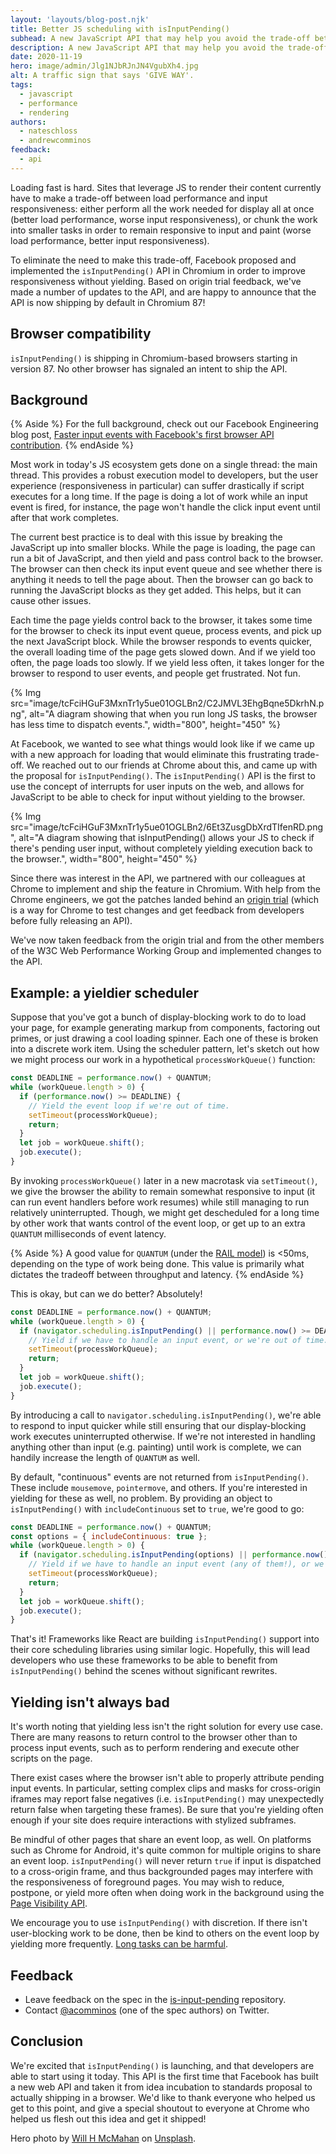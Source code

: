 ```yaml
---
layout: 'layouts/blog-post.njk'
title: Better JS scheduling with isInputPending()
subhead: A new JavaScript API that may help you avoid the trade-off between load performance and input responsiveness.
description: A new JavaScript API that may help you avoid the trade-off between load performance and input responsiveness.
date: 2020-11-19
hero: image/admin/Jlg1NJbRJnJN4VgubXh4.jpg
alt: A traffic sign that says 'GIVE WAY'.
tags:
  - javascript
  - performance
  - rendering
authors:
  - nateschloss
  - andrewcomminos
feedback:
  - api
---
```


Loading fast is hard. Sites that leverage JS to render their content currently
have to make a trade-off between load performance and input
responsiveness: either perform all the work needed for display
all at once (better load performance, worse input responsiveness), or
chunk the work into smaller tasks in order to remain responsive to
input and paint (worse load performance, better input
responsiveness).

To eliminate the need to make this trade-off, Facebook proposed and implemented
the `isInputPending()` API in Chromium in order to improve responsiveness without
yielding. Based on origin trial feedback, we've made a number of updates to the
API, and are happy to announce that the API is now shipping by default in Chromium
87!

## Browser compatibility

`isInputPending()` is shipping in Chromium-based browsers starting in version 87.
No other browser has signaled an intent to ship the API.

## Background

{% Aside %}
For the full background, check out our Facebook Engineering blog post,
[Faster input events with Facebook's first browser API
contribution](https://engineering.fb.com/developer-tools/isinputpending-api/).
{% endAside %}

Most work in today's JS ecosystem gets done on a single thread: the main thread.
This provides a robust execution model to developers, but the user experience
(responsiveness in particular) can suffer drastically if script executes for a long
time. If the page is doing a lot of work while an input event is fired,
for instance, the page won't handle the click input event until after that work
completes.

The current best practice is to deal with this issue by breaking the
JavaScript up into smaller blocks. While the page is loading, the page can run a
bit of JavaScript, and then yield and pass control back to the browser. The
browser can then check its input event queue and see whether there is anything
it needs to tell the page about. Then the browser can go back to running the
JavaScript blocks as they get added. This helps, but it can cause other issues.

Each time the page yields control back to the browser, it takes some time for
the browser to check its input event queue, process events, and pick up the next
JavaScript block. While the browser responds to events quicker, the overall
loading time of the page gets slowed down. And if we yield too often, the page
loads too slowly. If we yield less often, it takes longer for the browser to
respond to user events, and people get frustrated. Not fun.

{% Img src="image/tcFciHGuF3MxnTr1y5ue01OGLBn2/C2JMVL3EhgBqne5DkrhN.png", alt="A diagram showing that when you run long JS tasks, the browser has less time to dispatch events.", width="800", height="450" %}

At Facebook, we wanted to see what things would look like if we came up with a
new approach for loading that would eliminate this frustrating trade-off. We
reached out to our friends at Chrome about this, and came up with the proposal
for `isInputPending()`. The `isInputPending()` API is the first to use the concept of
interrupts for user inputs on the web, and allows for JavaScript to be
able to check for input without yielding to the browser.

{% Img src="image/tcFciHGuF3MxnTr1y5ue01OGLBn2/6Et3ZusgDbXrdTIfenRD.png", alt="A diagram showing that isInputPending() allows your JS to check if there's pending user input, without completely yielding execution back to the browser.", width="800", height="450" %}

Since there was interest in the API, we partnered with our colleagues at Chrome
to implement and ship the feature in Chromium. With help from the Chrome
engineers, we got the patches landed behind an [origin trial](docs/web-platform/origin-trials/)
(which is a way for Chrome to test changes and get feedback from developers
before fully releasing an API).

We've now taken feedback from the origin trial and from the other members of the
W3C Web Performance Working Group and implemented changes to the API.

## Example: a yieldier scheduler

Suppose that you've got a bunch of display-blocking work to do to load your
page, for example generating markup from components, factoring out primes, or
just drawing a cool loading spinner. Each one of these is broken into a discrete
work item. Using the scheduler pattern, let's sketch out how we might process
our work in a hypothetical `processWorkQueue()` function:

```js
const DEADLINE = performance.now() + QUANTUM;
while (workQueue.length > 0) {
  if (performance.now() >= DEADLINE) {
    // Yield the event loop if we're out of time.
    setTimeout(processWorkQueue);
    return;
  }
  let job = workQueue.shift();
  job.execute();
}
```

By invoking `processWorkQueue()` later in a new macrotask via `setTimeout()`, we
give the browser the ability to remain somewhat responsive to input (it can
run event handlers before work resumes) while still managing to run relatively
uninterrupted. Though, we might get descheduled for a long time by other work
that wants control of the event loop, or get up to an extra `QUANTUM` milliseconds
of event latency.

{% Aside %}
A good value for `QUANTUM` (under the [RAIL model](https://web.dev/rail/)) is <50ms,
depending on the type of work being done. This value is primarily what
dictates the tradeoff between throughput and latency.
{% endAside %}

This is okay, but can we do better? Absolutely!

```js
const DEADLINE = performance.now() + QUANTUM;
while (workQueue.length > 0) {
  if (navigator.scheduling.isInputPending() || performance.now() >= DEADLINE) {
    // Yield if we have to handle an input event, or we're out of time.
    setTimeout(processWorkQueue);
    return;
  }
  let job = workQueue.shift();
  job.execute();
}
```

By introducing a call to `navigator.scheduling.isInputPending()`, we're able to
respond to input quicker while still ensuring that our display-blocking work
executes uninterrupted otherwise. If we're not interested in handling anything
other than input (e.g. painting) until work is complete, we can handily increase
the length of `QUANTUM` as well.

By default, "continuous" events are not returned from `isInputPending()`. These
include `mousemove`, `pointermove`, and others. If you're interested in yielding for
these as well, no problem. By providing an object to `isInputPending()` with
`includeContinuous` set to `true`, we're good to go:

```js
const DEADLINE = performance.now() + QUANTUM;
const options = { includeContinuous: true };
while (workQueue.length > 0) {
  if (navigator.scheduling.isInputPending(options) || performance.now() >= DEADLINE) {
    // Yield if we have to handle an input event (any of them!), or we're out of time.
    setTimeout(processWorkQueue);
    return;
  }
  let job = workQueue.shift();
  job.execute();
}
```

That's it! Frameworks like React are building `isInputPending()` support into their
core scheduling libraries using similar logic. Hopefully, this will lead
developers who use these frameworks to be able to benefit from `isInputPending()`
behind the scenes without significant rewrites.

## Yielding isn't always bad

It's worth noting that yielding less isn't the right solution for every use
case. There are many reasons to return control to the browser other than to
process input events, such as to perform rendering and execute other scripts on
the page.

There exist cases where the browser isn't able to properly attribute pending
input events. In particular, setting complex clips and masks for cross-origin
iframes may report false negatives (i.e. `isInputPending()` may unexpectedly return
false when targeting these frames). Be sure that you're yielding often enough if
your site does require interactions with stylized subframes.

Be mindful of other pages that share an event loop, as well. On platforms such
as Chrome for Android, it's quite common for multiple origins to share an event
loop. `isInputPending()` will never return `true` if input is dispatched to a
cross-origin frame, and thus backgrounded pages may interfere with the
responsiveness of foreground pages. You may wish to reduce, postpone, or yield
more often when doing work in the background using the [Page Visibility
API](https://www.w3.org/TR/page-visibility-2/).

We encourage you to use `isInputPending()` with discretion. If there isn't
user-blocking work to be done, then be kind to others on the event loop by
yielding more frequently. [Long tasks can be
harmful](https://web.dev/long-tasks-devtools/).

## Feedback

* Leave feedback on the spec in the
  [is-input-pending](https://github.com/WICG/is-input-pending) repository.
* Contact [@acomminos](https://twitter.com/acomminos) (one of the spec authors)
  on Twitter.

## Conclusion

We're excited that `isInputPending()` is launching, and that developers are able
to start using it today. This API is the first time that Facebook has built a
new web API and taken it from idea incubation to standards proposal to actually
shipping in a browser. We'd like to thank everyone who helped us get to this
point, and give a special shoutout to everyone at Chrome who helped us flesh out
this idea and get it shipped!

Hero photo by [Will H McMahan](https://unsplash.com/@whmii) on
[Unsplash](https://unsplash.com).
